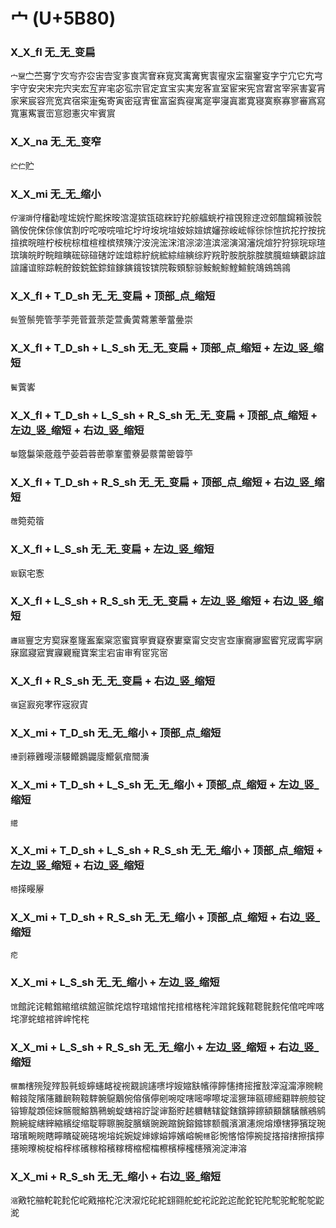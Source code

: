 # 宀 (U+5B80)

### X_X_fl 无_无_变扁
`宀䵫`㝉苎㝰㝋㝌㝍㝏㝐㝒㝓㝕㝖㝗㝙㝜㝝㝟㝠㝢㝤㝦㝨㝭㲾㿾䗕䥌叜字宁宂它宄宆宇守安宊宋完宍宎宏宐宑宒宓宖宗官定宜宝实実宠客宣室宦宩宪宫宭宮宰宲害宴宵家宷宸容宺宽宾宿寀寁寃寄寅密寇寈寉富寍寏寑寓寔寕寖寘寚寛寝寞察寡寥審寪寫寬寭寯寰崈悹惌憲灾牢賓賔

### X_X_na 无_无_变窄
`纻伫`贮

### X_X_mi 无_无_缩小
`佇濅䢇`㑏㰂㔤㗌㙆㛡㤖䬁㧲㫨㴦㵓㺍㼠䃔䊉䍆䍫䑸䒇䖾䘢䙋䙾䝋䢓䢘䢿䣾䥱䫅䯃䯘䳦侒俒俕倧傢傧割咛咜咹唍喧坨坾垨垵垸塇姲婃媗嫔嬸孮峖峵幏徖悰愃抭拕拧按捖揎摈晥暄柠桉梡棕椬楦榁槟殡殥泞洝浣浤浨涫淙淧渲滨滵演瀉瀋烷煊狞狩猔琓琮瑄瑸璌皖眝睆睻瞚硡碂碹磍竚竤竩粽紵綄綋綜縇縯综羜羦聍胺脘腙腟膑臗蝖螾覾誴誼諠讅谊賩踪輐酧銨鋎鋐錝鍹鎵鏔鑧铵镔院鞍頞騌骔鮟鯇鯮鰘鰚鲩鴧鴳鵍鶎

### X_X_fl + T_D_sh 无_无_变扁 + 顶部_点_缩短
`鬓`箮鬃筦管茡荢莞菅萓萗萣萱夤蔩藛藼䔂䔰㬪崇

### X_X_fl + T_D_sh + L_S_sh 无_无_变扁 + 顶部_点_缩短 + 左边_竖_缩短
`鬢`薲㟯

### X_X_fl + T_D_sh + L_S_sh + R_S_sh 无_无_变扁 + 顶部_点_缩短 + 左边_竖_缩短 + 右边_竖_缩短  
`鬡`簆䰋筞蔲蔻苧荌菪蓉蔤薴鞌藌藔晏䕓䔭䈼䈶䇡

### X_X_fl + T_D_sh + R_S_sh 无_无_变扁 + 顶部_点_缩短 + 右边_竖_缩短
`蓿`箢菀䈹

### X_X_fl + L_S_sh 无_无_变扁 + 左边_竖_缩短
`㝡`㝪宅愙

### X_X_fl + L_S_sh + R_S_sh 无_无_变扁 + 左边_竖_缩短 + 右边_竖_缩短  
`㝲寤`寷㝎㝑㝣㝥㝧㝫䀂䅁梥窓蜜寳寧賨寲寮寠㮤甯㝊㝔㝘㝞㝩㝯㝱䀄䁇䆓宬寗寜寎寐寙寢寣實寱寴寵寶案宔宕宙审宥宧宨宻

### X_X_fl + R_S_sh 无_无_变扁 + 右边_竖_缩短  
`㝛`㝚㝮宛宯宱宼寂寊

### X_X_mi + T_D_sh 无_无_缩小 + 顶部_点_缩短
`㩸`㓽䉘䨃暥漴騴鳤鷃鼹廀䲘氨痯䦡濥

### X_X_mi + T_D_sh + L_S_sh 无_无_缩小 + 顶部_点_缩短 + 左边_竖_缩短
`䌣`

### X_X_mi + T_D_sh + L_S_sh + R_S_sh 无_无_缩小 + 顶部_点_缩短 + 左边_竖_缩短 + 右边_竖_缩短  
`㯴`㨲䁙屪

### X_X_mi + T_D_sh + R_S_sh 无_无_缩小 + 顶部_点_缩短 + 右边_竖_缩短  
`㾃`

### X_X_mi + L_S_sh 无_无_缩小 + 左边_竖_缩短
`馆`館詫诧輨錧綰绾缤舘逭髌烢熍牸琯婠悺挓捾棺楁秺浶䠉䤩䥉䩪䪀䯔䴷侘倌咤哰喀垞㵳䖳䗆䘾䜮㟉㤞㭦

### X_X_mi + L_S_sh + R_S_sh 无_无_缩小 + 左边_竖_缩短 + 右边_竖_缩短  
`㯽䴐`㮫㱧㱨㱰㲅㲰䗏䗿䘆䘔䘺䘼䚔䛷䜢㗷㘾㛮㜚㝬㡦㣷䭢㦥㨳㨸㩁㪡滓滱澝濘䝹䡝䡥䤹䧑䧬䧮䨈䩊䩩䩳䮨䯛䳹䴁倇傛儐儜剜啘啶嗐嘧嚀嚓埞㵥㺙㻘㼸䃰䌏䎙䏁䑱䑹锭镕镲靛顁㑻㛽髂髋鰫鶷鸋蜿蝊螛褣詝諚谉豁貯趤軉轄辖錠鎋鑌鑏鑔額顮馪驞髕鵷鹓黦綩綻縖縡縮繽绽缩聢聹聺腕腚臏蠙豌踠蹜鋺鎔鏥镓额髖濱濵瀗焥熔爎犗獰獱琔琬瑢璸畹睕瞎矃矉碇碗碦埦塎姹婉婝婶嫁嫆嬣嬪嵱帵`幰`彮惋愘愹懧捥掟揢搈搳擦擯擰攇晼曢椀椗榕榟榢礗稼穃穦糘槣樎樒橣檫檳檸櫁櫶殯涴淀渖溶

### X_X_mi + R_S_sh 无_无_缩小 + 右边_竖_缩短  
`㴼`㪦㸰䑿䡐䪑䴱佗岮戭摍柁沱涋漃炨砣紽翝翧舵蛇袉詑跎迱酡鉈铊陀駝驼鮀鴕鸵鼧㵃

